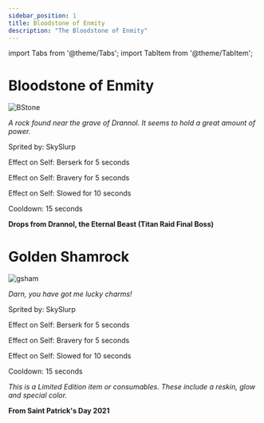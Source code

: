 ```yaml
---
sidebar_position: 1
title: Bloodstone of Enmity
description: "The Bloodstone of Enmity"
---
```


import Tabs from '@theme/Tabs';
import TabItem from '@theme/TabItem';

<Tabs>
  <TabItem value="Bloodstone of Enmity" label="Bloodstone of Enmity" default>

# Bloodstone of Enmity

![BStone](https://vwiki.valorserver.com/api/item/picture/bloodstone%20of%20enmity)

<i>A rock found near the grave of Drannol. It seems to hold a great amount of power.</i>

Sprited by: SkySlurp

Effect on Self: Berserk for 5 seconds

Effect on Self: Bravery for 5 seconds

Effect on Self: Slowed for 10 seconds

Cooldown: 15 seconds

**Drops from Drannol, the Eternal Beast (Titan Raid Final Boss)**

  </TabItem>
  <TabItem value="Golden Shamrock" label="Golden Shamrock">

# Golden Shamrock

![gsham](https://vwiki.valorserver.com/api/item/picture/golden%20shamrock)

<i>Darn, you have got me lucky charms!</i>

Sprited by: SkySlurp

Effect on Self: Berserk for 5 seconds

Effect on Self: Bravery for 5 seconds

Effect on Self: Slowed for 10 seconds

Cooldown: 15 seconds

*This is a Limited Edition item or consumables. These include a reskin, glow and special color.*

**From Saint Patrick's Day 2021**

  </TabItem>
</Tabs>
